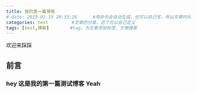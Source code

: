 ```yaml
---
title: 我的第一篇博客
# date: 2019-02-19 20:33:26      #用命令会自动生成，也可以自己写，所以文章时间可以改
categories: test         #文章的分类，这个可以自己定义
tags: [test,博客]        #tag，为文章添加标签，方便搜索
---
```

欢迎来踩踩

## 前言

### hey 这是我的第一篇测试博客 Yeah